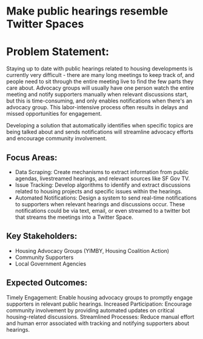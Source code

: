 # Make public hearings resemble Twitter Spaces

# Problem Statement:

Staying up to date with public hearings related to housing developments is currently very difficult - there are many long meetings to keep track of, and people need to sit through the entire meeting live to find the few parts they care about. Advocacy groups will usually have one person watch the entire meeting and notify supporters manually when relevant discussions start, but this is time-consuming, and only enables notifications when there's an advocacy group. This labor-intensive process often results in delays and missed opportunities for engagement.

Developing a solution that automatically identifies when specific topics are being talked about and sends notifications will streamline advocacy efforts and encourage community involvement.

## Focus Areas:

- Data Scraping: Create mechanisms to extract information from public agendas, livestreamed hearings, and relevant sources like SF Gov TV.
- Issue Tracking: Develop algorithms to identify and extract discussions related to housing projects and specific issues within the hearings.
- Automated Notifications: Design a system to send real-time notifications to supporters when relevant hearings and discussions occur. These notifications could be via text, email, or even streamed to a twitter bot that streams the meetings into a Twitter Space.

## Key Stakeholders:

- Housing Advocacy Groups (YIMBY, Housing Coalition Action)
- Community Supporters
- Local Government Agencies

## Expected Outcomes:

Timely Engagement: Enable housing advocacy groups to promptly engage supporters in relevant public hearings.
Increased Participation: Encourage community involvement by providing automated updates on critical housing-related discussions.
Streamlined Processes: Reduce manual effort and human error associated with tracking and notifying supporters about hearings.

